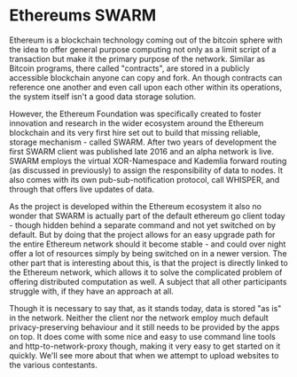 # Ethereums SWARM

Ethereum is a blockchain technology coming out of the bitcoin sphere with the idea to offer general purpose computing not only as a limit script of a transaction but make it the primary purpose of the network. Similar as Bitcoin programs, there called "contracts", are stored in a publicly accessible blockchain anyone can copy and fork. An though contracts can reference one another and even call upon each other within its operations, the system itself isn't a good data storage solution.

However, the Ethereum Foundation was specifically created to foster innovation and research in the wider ecosystem around the Ethereum blockchain and its very first hire set out to build that missing reliable, storage mechanism - called SWARM. After two years of development the first SWARM client was published late 2016 and an alpha network is live. SWARM employs the virtual XOR-Namespace and Kademlia forward routing (as discussed in previously) to assign the responsibility of data to nodes. It also comes with its own pub-sub-notification protocol, call WHISPER, and through that offers live updates of data. 

As the project is developed within the Ethereum ecosystem it also no wonder that SWARM is actually part of the default ethereum go client today - though hidden behind a separate command and not yet switched on by default. But by doing that the project allows for an easy upgrade path for the entire Ethereum network should it become stable - and could over night offer a lot of resources simply by being switched on in a newer version. The other part that is interesting about this, is that the project is directly linked to the Ethereum network, which allows it to solve the complicated problem of offering distributed computation as well. A subject that all other participants struggle with, if they have an approach at all.

Though it is necessary to say that, as it stands today, data is stored "as is" in the network. Neither the client nor the network employ much default privacy-preserving behaviour and it still needs to be provided by the apps on top. It does come with some nice and easy to use command line tools and http-to-network-proxy though, making it very easy to get started on it quickly. We'll see more about that when we attempt to upload websites to the various contestants. 

